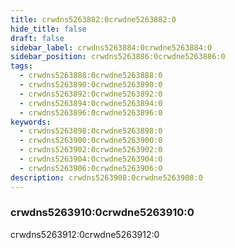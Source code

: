 ```yaml
---
title: crwdns5263882:0crwdne5263882:0
hide_title: false
draft: false
sidebar_label: crwdns5263884:0crwdne5263884:0
sidebar_position: crwdns5263886:0crwdne5263886:0
tags:
  - crwdns5263888:0crwdne5263888:0
  - crwdns5263890:0crwdne5263890:0
  - crwdns5263892:0crwdne5263892:0
  - crwdns5263894:0crwdne5263894:0
  - crwdns5263896:0crwdne5263896:0
keywords:
  - crwdns5263898:0crwdne5263898:0
  - crwdns5263900:0crwdne5263900:0
  - crwdns5263902:0crwdne5263902:0
  - crwdns5263904:0crwdne5263904:0
  - crwdns5263906:0crwdne5263906:0
description: crwdns5263908:0crwdne5263908:0
---
```


### crwdns5263910:0crwdne5263910:0

crwdns5263912:0crwdne5263912:0
